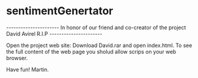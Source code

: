 # sentimentGenertator

---------------------- In honor of our friend and co-creator of the project David Avirel R.I.P ----------------------

Open the project web site: Download David.rar and open index.html.
To see the full content of the web page you sholud allow scrips on your web browser.

Have fun!
Martin.
